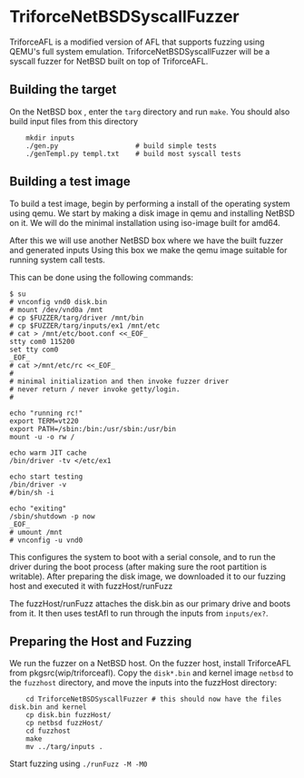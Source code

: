 # TriforceNetBSDSyscallFuzzer
TriforceAFL is a modified version of AFL that supports fuzzing 
using QEMU's full system emulation. TriforceNetBSDSyscallFuzzer 
will be a syscall fuzzer for NetBSD built on top of TriforceAFL.

## Building the target 
On the NetBSD box , enter the `targ` directory and run `make`.
You should also build input files from this directory
```
    mkdir inputs
    ./gen.py                   # build simple tests
    ./genTempl.py templ.txt    # build most syscall tests
```

## Building a test image
To build a test image, begin by performing a install of the 
operating system using qemu. We start by making a disk 
image in qemu and installing NetBSD on it. We will do the 
minimal installation using iso-image built for amd64.

After this we will use another NetBSD box where we have the 
built fuzzer and generated inputs Using this box we make 
the qemu image suitable for running system call tests.

This can be done using the following commands:

```
$ su
# vnconfig vnd0 disk.bin
# mount /dev/vnd0a /mnt
# cp $FUZZER/targ/driver /mnt/bin
# cp $FUZZER/targ/inputs/ex1 /mnt/etc
# cat > /mnt/etc/boot.conf <<_EOF_
stty com0 115200
set tty com0
_EOF_
# cat >/mnt/etc/rc <<_EOF_
#
# minimal initialization and then invoke fuzzer driver
# never return / never invoke getty/login.
#

echo "running rc!"
export TERM=vt220
export PATH=/sbin:/bin:/usr/sbin:/usr/bin
mount -u -o rw /

echo warm JIT cache
/bin/driver -tv </etc/ex1

echo start testing
/bin/driver -v
#/bin/sh -i

echo "exiting"
/sbin/shutdown -p now
_EOF_
# umount /mnt
# vnconfig -u vnd0
```

This configures the system to boot with a serial console, and
to run the driver during the boot process (after making sure
the root partition is writable).  After preparing the disk
image, we downloaded it to our fuzzing host and executed it 
with fuzzHost/runFuzz

The fuzzHost/runFuzz attaches the disk.bin as our primary drive and boots
from it.  It then uses testAfl to run through the inputs
from `inputs/ex?`.

## Preparing the Host and Fuzzing
We run the fuzzer on a NetBSD host.
On the fuzzer host, install TriforceAFL from pkgsrc(wip/triforceafl).
Copy the `disk*.bin` and kernel image `netbsd` to the `fuzzhost` directory, 
and move the inputs into the fuzzHost directory:

```
    cd TriforceNetBSDSyscallFuzzer # this should now have the files disk.bin and kernel
    cp disk.bin fuzzHost/
    cp netbsd fuzzHost/
    cd fuzzhost
    make
    mv ../targ/inputs .
```
Start fuzzing using `./runFuzz -M -M0`
